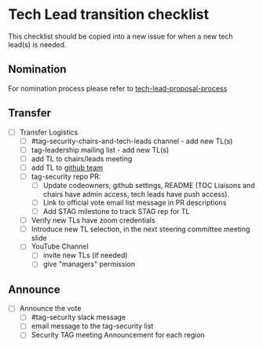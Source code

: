 # Tech Lead transition checklist

This checklist should be copied into a new issue for when a new tech lead(s) is needed.

## Nomination

For nomination process please refer to [tech-lead-proposal-process](./tech-lead-proposal-process.md)

## Transfer

* [ ] Transfer Logistics
  * [ ] #tag-security-chairs-and-tech-leads channel - add new TL(s)
  * [ ] tag-leadership mailing list - add new TL(s)
  * [ ] add TL to chairs/leads meeting
  * [ ] add TL to [github team](https://github.com/orgs/cncf/teams/tag-security/)
  * [ ] tag-security repo PR:
    * [ ] Update codeowners, github settings, README (TOC Liaisons and chairs
      have admin access, tech leads have push access).
    * [ ] Link to official vote email list message in PR descriptions
    * [ ] Add STAG milestone to track STAG rep for TL
  * [ ] Verify new TLs have zoom credentials
  * [ ] Introduce new TL selection, in the next steering committee meeting slide
  * [ ] YouTube Channel
    * [ ] invite new TLs (if needed)
    * [ ] give "managers" permission

## Announce

* [ ] Announce the vote
  * [ ] #tag-security slack message
  * [ ] email message to the tag-security list
  * [ ] Security TAG meeting Announcement for each region

